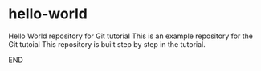 # hello-world
Hello World repository for Git tutorial
This is an example repository for the Git tutoial
This repository is built step by step in the tutorial.

END
